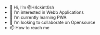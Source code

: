 - 👋 Hi, I’m @H4ckint0sh
- 👀 I’m interested in Webb Applications
- 🌱 I’m currently learning PWA
- 💞️ I’m looking to collaborate on Opensource
- 📫 How to reach me 

<!---
H4ckint0sh/H4ckint0sh is a ✨ special ✨ repository because its `README.md` (this file) appears on your GitHub profile.
You can click the Preview link to take a look at your changes.
--->

